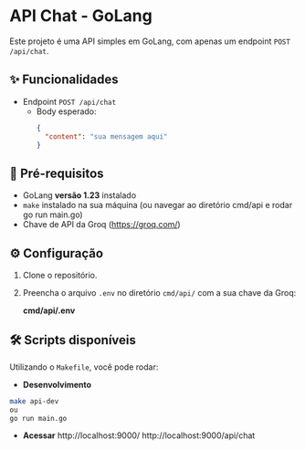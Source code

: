 # API Chat - GoLang

Este projeto é uma API simples em GoLang, com apenas um endpoint `POST /api/chat`.

## ✨ Funcionalidades

- Endpoint `POST /api/chat`
  - Body esperado:
    ```json
    {
      "content": "sua mensagem aqui"
    }
    ```

## 🚀 Pré-requisitos

- GoLang **versão 1.23** instalado
- `make` instalado na sua máquina (ou navegar ao diretório cmd/api e rodar go run main.go)
- Chave de API da Groq (https://groq.com/)

## ⚙️ Configuração

1. Clone o repositório.
2. Preencha o arquivo `.env` no diretório `cmd/api/` com a sua chave da Groq:

   **cmd/api/.env**

## 🛠️ Scripts disponíveis

Utilizando o `Makefile`, você pode rodar:

- **Desenvolvimento**

```bash
make api-dev 
ou 
go run main.go
```
- **Acessar**
http://localhost:9000/
http://localhost:9000/api/chat
